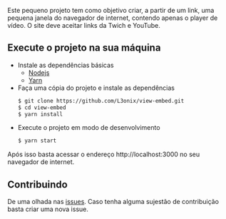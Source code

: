 Este pequeno projeto tem como objetivo criar, a partir de um link, uma pequena janela do navegador de internet, contendo apenas o player de vídeo. O site deve aceitar links da Twich e YouTube.

## Execute o projeto na sua máquina

- Instale as dependências básicas
    - [Nodejs](https://nodejs.org/en/download/)
    - [Yarn](https://classic.yarnpkg.com/pt-BR/)
- Faça uma cópia do projeto e instale as dependências
    ```sh
    $ git clone https://github.com/L3onix/view-embed.git
    $ cd view-embed
    $ yarn install
    ```
- Execute o projeto em modo de desenvolvimento
    ```sh
    $ yarn start
    ```

Após isso basta acessar o endereço http://localhost:3000 no seu navegador de internet.

## Contribuindo
De uma olhada nas [issues](https://github.com/L3onix/view-embed/issues). Caso tenha alguma sujestão de contribuição basta criar uma nova issue.